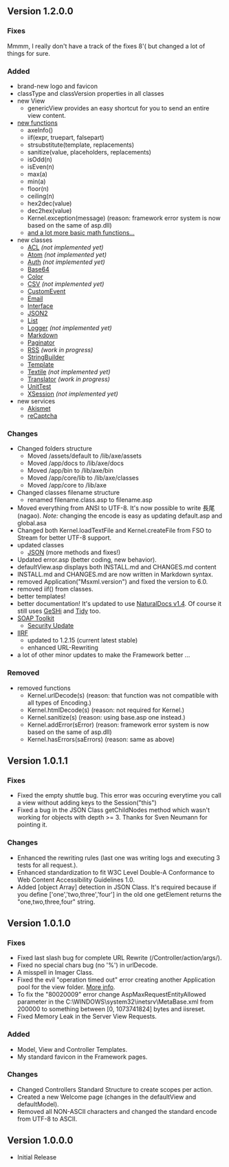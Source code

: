 ﻿Version 1.2.0.0
---------------

### Fixes

Mmmm, I really don't have a track of the fixes 8'( but changed a lot of things 
for sure.

### Added

* brand-new logo and favicon
* classType and classVersion properties in all classes
* new View
    - genericView provides an easy shortcut for you to send an entire view content.
* [new functions](/lib/axe/docs/files/lib/axe/base-asp.html)
    - axeInfo()
    - iif(expr, truepart, falsepart)
    - strsubstitute(template, replacements)
    - sanitize(value, placeholders, replacements)
    - isOdd(n)
    - isEven(n)
    - max(a)
    - min(a)
    - floor(n)
    - ceiling(n)
    - hex2dec(value)
    - dec2hex(value)
    - Kernel.exception(message) (reason: framework error system is now based on the same of asp.dll)
    - [and a lot more basic math functions...](/lib/axe/docs/files/lib/axe/base-math-asp.html)
* new classes
    - [ACL](/lib/axe/docs/files/lib/axe/classes/Utilities/acl-asp.html) _(not implemented yet)_
    - [Atom](/lib/axe/docs/files/lib/axe/classes/Feeds/atom-asp.html) _(not implemented yet)_
    - [Auth](/lib/axe/docs/files/lib/axe/classes/Utilities/auth-asp.html) _(not implemented yet)_
    - [Base64](/lib/axe/docs/files/lib/axe/classes/Utilities/base64-asp.html)
    - [Color](/lib/axe/docs/files/lib/axe/classes/Utilities/color-asp.html)
    - [CSV](/lib/axe/docs/files/lib/axe/classes/Parsers/csv-asp.html) _(not implemented yet)_
    - [CustomEvent](/lib/axe/docs/files/lib/axe/classes/customevent-asp.html)
    - [Email](/lib/axe/docs/files/lib/axe/classes/Utilities/email-asp.html)
    - [Interface](/lib/axe/docs/files/lib/axe/classes/interface-asp.html)
    - [JSON2](/lib/axe/docs/files/lib/axe/classes/Parsers/json2-asp.html)
    - [List](/lib/axe/docs/files/lib/axe/classes/Utilities/list-asp.html)
    - [Logger](/lib/axe/docs/files/lib/axe/classes/Utilities/logger-asp.html) _(not implemented yet)_
    - [Markdown](/lib/axe/docs/files/lib/axe/classes/Parsers/markdown-asp.html)
    - [Paginator](/lib/axe/docs/files/lib/axe/classes/Utilities/paginator-asp.html)
    - [RSS](/lib/axe/docs/files/lib/axe/classes/Feeds/rss-asp.html) _(work in progress)_
    - [StringBuilder](/lib/axe/docs/files/lib/axe/classes/Utilities/stringbuilder-asp.html)
    - [Template](/lib/axe/docs/files/lib/axe/classes/Utilities/template-asp.html)
    - [Textile](/lib/axe/docs/files/lib/axe/classes/Parsers/textile-asp.html) _(not implemented yet)_
    - [Translator](/lib/axe/docs/files/lib/axe/classes/Utilities/translator-asp.html) _(work in progress)_
    - [UnitTest](/lib/axe/docs/files/lib/axe/classes/unittest-asp.html)
    - [XSession](/lib/axe/docs/files/lib/axe/classes/Utilities/xsession-asp.html) _(not implemented yet)_
* new services
    - [Akismet](/lib/axe/docs/files/lib/axe/classes/Services/akismet-asp.html)
    - [reCaptcha](/lib/axe/docs/files/lib/axe/classes/Services/recaptcha-asp.html)

### Changes

* Changed folders structure
    * Moved /assets/default to /lib/axe/assets
    * Moved /app/docs to /lib/axe/docs
    * Moved /app/bin to /lib/axe/bin
    * Moved /app/core/lib to /lib/axe/classes
    * Moved /app/core to /lib/axe
* Changed classes filename structure
    * renamed filename.class.asp to filename.asp
* Moved everything from ANSI to UTF-8. It's now possible to write 長尾 (nagao). _Note:_ changing the encode is easy as updating default.asp and global.asa
* Changed both Kernel.loadTextFile and Kernel.createFile from FSO to Stream for better UTF-8 support.
* updated classes
    - [JSON](/lib/axe/docs/files/lib/axe/classes/Parsers/json-asp.html) (more methods and fixes!)
* Updated error.asp (better coding, new behavior).
* defaultView.asp displays both INSTALL.md and CHANGES.md content
* INSTALL.md and CHANGES.md are now written in Markdown syntax.
* removed Application("Msxml.version") and fixed the version to 6.0.
* removed iif() from classes.
* better templates!
* better documentation! It's updated to use [NaturalDocs v1.4](http://www.naturaldocs.org/ "NaturalDocs"). Of course it still uses [GeSHi](http://qbnz.com/highlighter/ "GeSHi") and [Tidy](http://tidy.sourceforge.net/ "Tidy") too.
* [SOAP Toolkit](http://www.microsoft.com/downloads/details.aspx?familyid=c943c0dd-ceec-4088-9753-86f052ec8450&displaylang=en "SOAP Toolkit 3.0")
    - [Security Update](http://www.microsoft.com/DownLoads/details.aspx?FamilyID=23d18fd1-34be-4123-ba56-9be2d4be1b23&displaylang=en "SOAP Toolkit 3.0 Security Update")
* [IIRF](http://iirf.codeplex.com/ "Ionic's ISAPI Rewrite Filter")
    - updated to 1.2.15 (current latest stable)
    - enhanced URL-Rewriting
* a lot of other minor updates to make the Framework better ...

### Removed

* removed functions
    - Kernel.urlDecode(s) (reason: that function was not compatible with all types of Encoding.)
    - Kernel.htmlDecode(s) (reason: not required for Kernel.)
    - Kernel.sanitize(s) (reason: using base.asp one instead.)
    - Kernel.addError(sError) (reason: framework error system is now based on the same of asp.dll)
    - Kernel.hasErrors(saErrors) (reason: same as above)



Version 1.0.1.1
---------------

### Fixes

* Fixed the empty shuttle bug. This error was occuring everytime you call a view without adding keys to the Session("this")
* Fixed a bug in the JSON Class getChildNodes method which wasn't working for objects with depth >= 3. Thanks for Sven Neumann for pointing it.

### Changes

* Enhanced the rewriting rules (last one was writing logs and executing 3 tests for all request.).
* Enhanced standardization to fit W3C Level Double-A Conformance to Web Content Accessibility Guidelines 1.0.
* Added [object Array] detection in JSON Class. It's required because if you define ['one','two,three','four'] in the old one getElement returns the "one,two,three,four" string.



Version 1.0.1.0
---------------

### Fixes

* Fixed last slash bug for complete URL Rewrite (/Controller/action/args/).
* Fixed no special chars bug (no '%') in urlDecode.
* A misspell in Imager Class.
* Fixed the evil "operation timed out" error creating another Application pool for the view folder. [More info](http://support.microsoft.com/default.aspx?scid=kb;en-us;Q316451).
* To fix the "80020009" error change AspMaxRequestEntityAllowed parameter in the C:\WINDOWS\system32\inetsrv\MetaBase.xml from 200000 to something between [0, 1073741824] bytes and iisreset.
* Fixed Memory Leak in the Server View Requests.

### Added

* Model, View and Controller Templates.
* My standard favicon in the Framework pages.

### Changes

* Changed Controllers Standard Structure to create scopes per action.
* Created a new Welcome page (changes in the defaultView and defaultModel).
* Removed all NON-ASCII characters and changed the standard encode from UTF-8 to ASCII.



Version 1.0.0.0
---------------

* Initial Release
